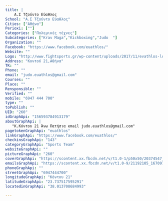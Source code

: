 ```yaml
---
title: |
    Α.Σ Τζούντο Εύαθλος
School: "Α.Σ Τζούντο Εύαθλος"
Cities: ["Αθήνα"]
Perioxi: [""]
Categories: ["Πολεμικές τέχνες"]
Subcategories: ["Krav Maga","Kickboxing","Judo  "]
Organization: ""
Facebook: "https://www.facebook.com/euathlos/"
Website: ""
Logo: "http://www.fightsports.gr/wp-content/uploads/2017/11/evathlos-logo.jpg"
Address: "Κοντού 21,Αθήνα"
TK: ""
Phone: ""
email: "judo.euathlos@gmail.com"
Courses: ""
Place: ""
Rensponsible: ""
Verified: ""
mobile: "6947 444 700"
type: ""
toPublish: ""
UID: "260"
idGraphApi: "156593784913179"
aboutGraphApi: | 
   "Κ.Κόντου 21 Άνω Πατήσια email judo.euathlos@gmail.com"
pagetokenGraphApi: "euathlos"
linkGraphApi: "https://www.facebook.com/euathlos/"
checkinsGraphApi: "143"
categoryGraphApi: "Sports Team"
websiteGraphApi: ""
pictureGraphApi: "260"
coverGraphApi: "https://scontent.xx.fbcdn.net/v/t1.0-1/p50x50/20374547_156593964913161_1936095003888633425_n.jpg?oh=417571bc35128482d6e70e721b86db70&amp;oe=5B352FD3"
emailsGraphApi: "https://scontent.xx.fbcdn.net/v/t1.0-9/21192105_167097297196161_7556697898927413247_n.jpg?oh=1b7a28144c4e86e0844f7fd94809f16a&amp;oe=5B439570"
phoneGraphApi: ""
streetGraphApi: "6947444700"
longitudeGraphApi: "Κόντου 21"
latitudeGraphApi: "23.737517595291"
locatedinGraphApi: "38.013708684993"

---
```




